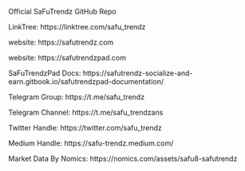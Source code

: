 Official SaFuTrendz GitHub Repo
<p>LinkTree: https://linktree.com/safu_trendz</p>
<p>website: https://safutrendz.com</p>
<p>website: https://safutrendzpad.com</p>
<p>SaFuTrendzPad Docs: https://safutrendz-socialize-and-earn.gitbook.io/safutrendzpad-documentation/</p>
<p>Telegram Group: https://t.me/safu_trendz</p>
<p>Telegram Channel: https://t.me/safu_trendzans</p>
<p>Twitter Handle: https://twitter.com/safu_trendz</p>
<p>Medium Handle: https://safu-trendz.medium.com/</p>
<p>Market Data By Nomics: https://nomics.com/assets/safu8-safutrendz</p>
